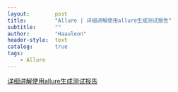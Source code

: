 ```yaml
---
layout:        post
title:         "Allure | 详细讲解使用allure生成测试报告"
subtitle:      ""
author:        "Haauleon"
header-style:  text
catalog:       true
tags:
    - Allure
---
```


[详细讲解使用allure生成测试报告](https://www.jianshu.com/p/a6e9476d5841)